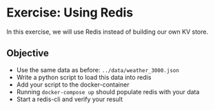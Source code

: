 # Exercise: Using Redis

In this exercise, we will use Redis instead of building our own KV store. 

## Objective

- Use the same data as before: `../data/weather_3000.json`
- Write a python script to load this data into redis
- Add your script to the docker-container
- Running `docker-compose up` should populate redis with your data
- Start a redis-cli and verify your result
